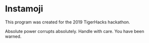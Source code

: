 # Instamoji
This program was created for the 2019 TigerHacks hackathon.


Absolute power corrupts absolutely. Handle with care. You have been warned.
